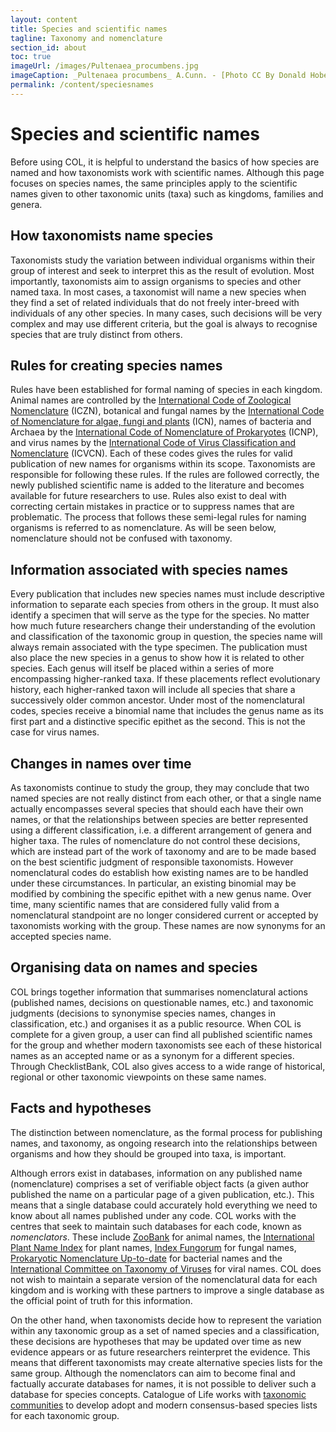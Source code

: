```yaml
---
layout: content
title: Species and scientific names
tagline: Taxonomy and nomenclature
section_id: about
toc: true
imageUrl: /images/Pultenaea_procumbens.jpg    
imageCaption: _Pultenaea procumbens_ A.Cunn. - [Photo CC By Donald Hobern](https://www.flickr.com/photos/dhobern/5073041283)
permalink: /content/speciesnames
---
```

# Species and scientific names

Before using COL, it is helpful to understand the basics of how species are named and how taxonomists work with scientific names. Although this page focuses on species names, the same principles apply to the scientific names given to other taxonomic units (taxa) such as kingdoms, families and genera.

## How taxonomists name species

Taxonomists study the variation between individual organisms within their group of interest and seek to interpret this as the result of evolution. Most importantly, taxonomists aim to assign organisms to species and other named taxa. In most cases, a taxonomist will name a new species when they find a set of related individuals that do not freely inter-breed with individuals of any other species. In many cases, such decisions will be very complex and may use different criteria, but the goal is always to recognise species that are truly distinct from others.

## Rules for creating species names
Rules have been established for formal naming of species in each kingdom. Animal names are controlled by the [International Code of Zoological Nomenclature](https://www.iczn.org/the-code/the-international-code-of-zoological-nomenclature/) (ICZN), botanical and fungal names by the [International Code of Nomenclature for algae, fungi and plants](https://www.iapt-taxon.org/icbn/main.htm) (ICN), names of bacteria and Archaea by the [International Code of Nomenclature of Prokaryotes](https://www.microbiologyresearch.org/content/journal/ijsem/10.1099/ijsem.0.000778) (ICNP), and virus names by the [International Code of Virus Classification and Nomenclature](https://talk.ictvonline.org/information/w/ictv-information/383/ictv-code) (ICVCN). Each of these codes gives the rules for valid publication of new names for organisms within its scope. Taxonomists are responsible for following these rules. If the rules are followed correctly, the newly published scientific name is added to the literature and becomes available for future researchers to use. Rules also exist to deal with correcting certain mistakes in practice or to suppress names that are problematic. The process that follows these semi-legal rules for naming organisms is referred to as nomenclature. As will be seen below, nomenclature should not be confused with taxonomy.

## Information associated with species names
Every publication that includes new species names must include descriptive information to separate each species from others in the group. It must also identify a specimen that will serve as the type for the species. No matter how much future researchers change their understanding of the evolution and classification of the taxonomic group in question, the species name will always remain associated with the type specimen. The publication must also place the new species in a genus to show how it is related to other species. Each genus will itself be placed within a series of more encompassing higher-ranked taxa. If these placements reflect evolutionary history, each higher-ranked taxon will include all species that share a successively older common ancestor. Under most of the nomenclatural codes, species receive a binomial name that includes the genus name as its first part and a distinctive specific epithet as the second. This is not the case for virus names.

## Changes in names over time
As taxonomists continue to study the group, they may conclude that two named species are not really distinct from each other, or that a single name actually encompasses several species that should each have their own names, or that the relationships between species are better represented using a different classification, i.e. a different arrangement of genera and higher taxa. The rules of nomenclature do not control these decisions, which are instead part of the work of taxonomy and are to be made based on the best scientific judgment of responsible taxonomists. However nomenclatural codes do establish how existing names are to be handled under these circumstances. In particular, an existing binomial may be modified by combining the specific epithet with a new genus name. Over time, many scientific names that are considered fully valid from a nomenclatural standpoint are no longer considered current or accepted by taxonomists working with the group. These names are now synonyms for an accepted species name.

## Organising data on names and species
COL brings together information that summarises nomenclatural actions (published names, decisions on questionable names, etc.) and taxonomic judgments (decisions to synonymise species names, changes in classification, etc.) and organises it as a public resource. When COL is complete for a given group, a user can find all published scientific names for the group and whether modern taxonomists see each of these historical names as an accepted name or as a synonym for a different species. Through ChecklistBank, COL also gives access to a wide range of historical, regional or other taxonomic viewpoints on these same names.

## Facts and hypotheses
The distinction between nomenclature, as the formal process for publishing names, and taxonomy, as ongoing research into the relationships between organisms and how they should be grouped into taxa, is important. 

Although errors exist in databases, information on any published name (nomenclature) comprises a set of verifiable object facts (a given author published the name on a particular page of a given publication, etc.). This means that a single database could accurately hold everything we need to know about all names published under any code. COL works with the centres that seek to maintain such databases for each code, known as _nomenclators_. These include [ZooBank](http://zoobank.org/) for animal names, the [International Plant Name Index](https://www.ipni.org/) for plant names, [Index Fungorum](http://www.indexfungorum.org/) for fungal names, [Prokaryotic Nomenclature Up-to-date](https://www.dsmz.de/services/online-tools/prokaryotic-nomenclature-up-to-date) for bacterial names and the [International Committee on Taxonomy of Viruses](https://talk.ictvonline.org/taxonomy/) for viral names. COL does not wish to maintain a separate version of the nomenclatural data for each kingdom and is working with these partners to improve a single database as the official point of truth for this information. 

On the other hand, when taxonomists decide how to represent the variation within any taxonomic group as a set of named species and a classification, these decisions are hypotheses that may be updated over time as new evidence appears or as future researchers reinterpret the evidence. This means that different taxonomists may create alternative species lists for the same group. Although the nomenclators can aim to become final and factually accurate databases for names, it is not possible to deliver such a database for species concepts. Catalogue of Life works with [taxonomic communities](colcommunity) to develop adopt and modern consensus-based species lists for each taxonomic group. 
